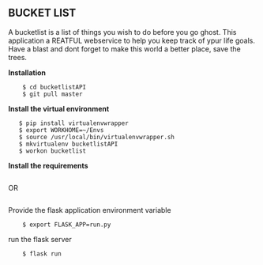 ## BUCKET LIST ## 
A bucketlist is a list of things you wish to do before you go ghost. This application a REATFUL webservice to help you keep track of ypur life goals. Have a blast and dont forget to make this world a better place, save the trees.

**Installation**
```	$ git clone https://github.com/devGenie/bucketlistAPI.git
	$ cd bucketlistAPI
	$ git pull master
```
**Install the virtual environment**
```$ pip install virtualenv
   $ pip install virtualenvwrapper
   $ export WORKHOME=~/Envs
   $ source /usr/local/bin/virtualenvwrapper.sh
   $ mkvirtualenv bucketlistAPI
   $ workon bucketlist
```
**Install the requirements**

```	$ pip install requirements.txt
```

OR

```$ pip install --upgrade -r requirements.txt
```

Provide the flask application environment variable

```
	$ export FLASK_APP=run.py
```

run the flask server

```
	$ flask run
```